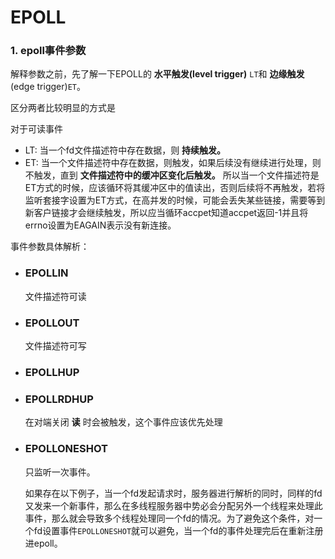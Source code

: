 # EPOLL

### 1. epoll事件参数

解释参数之前，先了解一下EPOLL的 __水平触发(level trigger)__ `LT`和 __边缘触发__ (edge trigger)`ET`。

区分两者比较明显的方式是

对于可读事件
* LT: 当一个fd文件描述符中存在数据，则 __持续触发。__
* ET: 当一个文件描述符中存在数据，则触发，如果后续没有继续进行处理，则不触发，直到 __文件描述符中的缓冲区变化后触发。__ 所以当一个文件描述符是ET方式的时候，应该循环将其缓冲区中的值读出，否则后续将不再触发，若将监听套接字设置为ET方式，在高并发的时候，可能会丢失某些链接，需要等到新客户链接才会继续触发，所以应当循环accpet知道accpet返回-1并且将errno设置为EAGAIN表示没有新连接。

事件参数具体解析：

* ### __EPOLLIN__ 

    文件描述符可读
* ### __EPOLLOUT__

    文件描述符可写
    

* ### __EPOLLHUP__


* ### __EPOLLRDHUP__

    在对端关闭 __读__ 时会被触发，这个事件应该优先处理
    
* ### __EPOLLONESHOT__

    只监听一次事件。
    
    如果存在以下例子，当一个fd发起请求时，服务器进行解析的同时，同样的fd又发来一个新事件，那么在多线程服务器中势必会分配另外一个线程来处理此事件，那么就会导致多个线程处理同一个fd的情况。为了避免这个条件，对一个fd设置事件`EPOLLONESHOT`就可以避免，当一个fd的事件处理完后在重新注册进epoll。
    